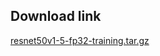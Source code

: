 <!--- 20. Download link -->
## Download link

[resnet50v1-5-fp32-training.tar.gz](https://ubit-artifactory-or.intel.com/artifactory/list/cicd-or-local/model-zoo/resnet50v1-5-fp32-training.tar.gz)
